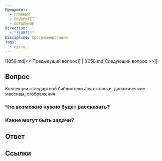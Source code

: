 ```yaml
---
Приоритет:
  - ГЛАВНЫЙ
  - ПРИОРИТЕТ
  - ОСТАЛЬНОЕ
Direction:
  - "[[ИВТ]]" 
Discipline: Программирование 
tags:
  - пусто
---
```

[[056.md|<< Предыдущий вопрос]] | [[058.md|Следующий вопрос >>]]
## Вопрос

Коллекции стандартной библиотеки Java: списки, динамические массивы, отображения

### Что возможно нужно будет рассказать?

### Какие могут быть задачи?

## Ответ

## Ссылки
